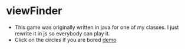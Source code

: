 # viewFinder
* This game was originally written in java for one of my classes. I just rewrite it in js so everybody can play it.
* Click on the circles if you are bored
<a href="https://rawgit.com/darrenchang/viewFinder/master/index.html">demo</a>

